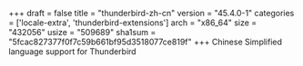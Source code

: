+++
draft = false
title = "thunderbird-zh-cn"
version = "45.4.0-1"
categories = ['locale-extra', 'thunderbird-extensions']
arch = "x86_64"
size = "432056"
usize = "509689"
sha1sum = "5fcac827377f0f7c59b661bf95d3518077ce819f"
+++
Chinese Simplified language support for Thunderbird